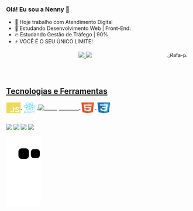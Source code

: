 ### Olá! Eu sou a Nenny 👋

- 🔭 Hoje trabalho com Atendimento Digital
- 📖 Estudando Desenvolvimento Web | Front-End.
- 🔥 Estudando Gestão de Tráfego | 90%
- ⚡ VOCÊ É O SEU ÚNICO LIMITE!

<div align="center">
  <a href="https://github.com/NennyCoast">
  <img height="160em" src="https://github-readme-stats.vercel.app/api?username=nennycoast&show_icons=true&theme=radical&include_all_commits=true&count_private=true"/>
  <img height="160em" src="https://github-readme-stats.vercel.app/api/top-langs/?username=nennycoast&layout=compact&langs_count=7&theme=radical"/>
   <img align="right" alt="Rafa-pic" height="150" style="border-radius:50px;"
   src="https://cdn.discordapp.com/attachments/862610776152604683/957188034380591145/picasion.com_6f9e7e61e220d22c48c730752b6b3391.gif">
</div>
  
  ##
  
  <div style="display: inline_block"><br>
    <h2 align="left">Tecnologias e Ferramentas</h2>
  <img align="center" alt="Nenny-Js" height="30" width="40" src="https://raw.githubusercontent.com/devicons/devicon/master/icons/javascript/javascript-plain.svg">
   <img align="center" alt="Nenny-ReactJs" height="30" width="40" src="https://raw.githubusercontent.com/devicons/devicon/master/icons/react/react-original-wordmark.svg">
  <img align="center" alt="Nenny-NextJs" height="30" width="40" style="color:#fff;" src="https://cdn.worldvectorlogo.com/logos/next-js.svg">
  <img align="center" alt="Nenny-HTML" height="30" width="40" src="https://raw.githubusercontent.com/devicons/devicon/master/icons/html5/html5-original.svg">
  <img align="center" alt="Nenny-CSS" height="30" width="40" src="https://raw.githubusercontent.com/devicons/devicon/master/icons/css3/css3-original.svg">
  
</div>
  
 ##
  
<div>
  <a href="https://instagram.com/nennycoast" target="_blank"><img src="https://img.shields.io/badge/-Instagram-%23E4405F?style=for-the-badge&logo=instagram&logoColor=white" target="_blank"></a>
 <a href="https://t.me/NennyCoast" target="_blank"><img src="https://img.shields.io/badge/Telegram-2CA5E0?style=for-the-badge&logo=telegram&logoColor=white" target="_blank"></a> 
  <a href="https://www.linkedin.com/in/nennycoast" target="_blank"><img src="https://img.shields.io/badge/-LinkedIn-%230077B5?style=for-the-badge&logo=linkedin&logoColor=white" target="_blank"></a> 
   <a href="https://open.spotify.com/playlist/6WNw3JiRmtHfJkTjQtH3jx?si=TCWtzhHlRmiEC-iw7x9tcQ&utm_source=copy-link" target="_blank"><img src="https://img.shields.io/badge/Spotify-1ED760?&style=for-the-badge&logo=spotify&logoColor=white" target="_blank"></a> 
  
 ![Snake animation](https://github.com/NennyCoast/NennyCoast/blob/output/github-contribution-grid-snake.svg)
</div>

